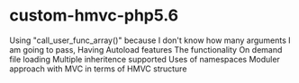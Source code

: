# custom-hmvc-php5.6

Using "call_user_func_array()" because I don't know how many arguments I am going to pass,
Having Autoload features
The functionality On demand file loading
Multiple inheritence supported
Uses of namespaces
Moduler approach with MVC in terms of HMVC structure
